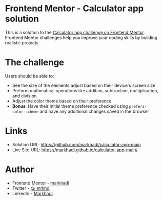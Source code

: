 # Frontend Mentor - Calculator app solution

This is a solution to the [Calculator app challenge on Frontend Mentor](https://www.frontendmentor.io/challenges/calculator-app-9lteq5N29). Frontend Mentor challenges help you improve your coding skills by building realistic projects.

# The challenge

Users should be able to:

- See the size of the elements adjust based on their device's screen size
- Perform mathmatical operations like addition, subtraction, multiplication, and division
- Adjust the color theme based on their preference
- **Bonus**: Have their initial theme preference checked using `prefers-color-scheme` and have any additional changes saved in the browser

# Links

- Solution URL: https://github.com/markhadi/calculator-app-main
- Live Site URL: https://markhadi.github.io/calculator-app-main/

# Author

- Frontend Mentor - [markhadi](https://www.frontendmentor.io/profile/markhadi)
- Twitter - [@\_mrkhd](https://www.twitter.com/_mrkhd)
- LinkedIn - [Markhadi](https://www.linkedin.com/in/markhadi-56386a219/)
